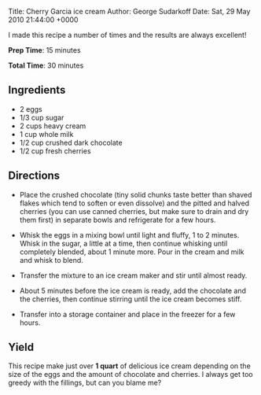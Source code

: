 Title: Cherry Garcia ice cream
Author: George Sudarkoff
Date: Sat, 29 May 2010 21:44:00 +0000

I made this recipe a number of times and the results are always
excellent!

**Prep Time**: 15 minutes

**Total Time**: 30 minutes

## Ingredients

-   2 eggs
-   1/3 cup sugar
-   2 cups heavy cream
-   1 cup whole milk
-   1/2 cup crushed dark chocolate
-   1/2 cup fresh cherries

## Directions

-   Place the crushed chocolate (tiny solid chunks taste better than
    shaved flakes which tend to soften or even dissolve) and the pitted
    and halved cherries (you can use canned cherries, but make sure to
    drain and dry them first) in separate bowls and refrigerate for a
    few hours.

-   Whisk the eggs in a mixing bowl until light and fluffy, 1 to 2
    minutes. Whisk in the sugar, a little at a time, then continue
    whisking until completely blended, about 1 minute more. Pour in the
    cream and milk and whisk to blend.

-   Transfer the mixture to an ice cream maker and stir until almost
    ready.

-   About 5 minutes before the ice cream is ready, add the chocolate and
    the cherries, then continue stirring until the ice cream becomes
    stiff.

-   Transfer into a storage container and place in the freezer for a few
    hours.

## Yield

This recipe make just over **1 quart** of delicious ice cream depending
on the size of the eggs and the amount of chocolate and cherries. I
always get too greedy with the fillings, but can you blame me?
